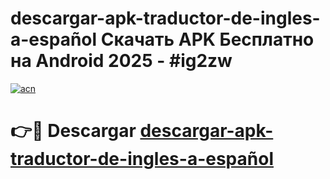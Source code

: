 # descargar-apk-traductor-de-ingles-a-español Скачать APK Бесплатно на Android 2025 - #ig2zw

[![acn](https://github.com/user-attachments/assets/0f9c940e-d8b0-45ae-aac7-cd30a18b3e1c)](https://apps.freeplayer.one?title=descargar-apk-traductor-de-ingles-a-español&ref=9RF)

# 👉🔴 Descargar [descargar-apk-traductor-de-ingles-a-español](https://apps.freeplayer.one?title=descargar-apk-traductor-de-ingles-a-español&ref=9RF)